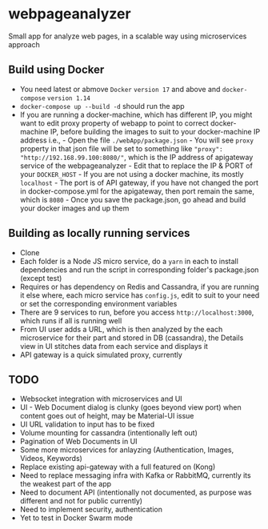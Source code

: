 # webpageanalyzer
Small app for analyze web pages, in a scalable way using microservices approach

## Build using Docker
- You need latest or abmove `Docker` `version 17` and above and `docker-compose` `version 1.14`
- `docker-compose up --build -d` should run the app
- If you are running a docker-machine, which has different IP, you might want to edit proxy property of webapp to point to correct docker-machine IP, before building the images to suit to your docker-machine IP address
	i.e.,
		- Open the file `./webApp/package.json`
		- You will see `proxy` property in that json file will be set to something like `"proxy": "http://192.168.99.100:8080/"`, which is the IP address of apigateway service of the webpageanalyzer
		- Edit that to replace the IP & PORT of your `DOCKER_HOST`
		- If you are not using a docker machine, its mostly `localhost`
		- The port is of API gateway, if you have not changed the port in docker-compose.yml for the apigateway, then port remain the same, which is `8080`
		- Once you save the package.json, go ahead and build your docker images and up them

## Building as locally running services
- Clone
- Each folder is a Node JS micro service, do a `yarn` in each to install dependencies and run the script in corresponding folder's package.json (except test)
- Requires or has dependency on Redis and Cassandra, if you are running it else where, each micro service has `config.js`, edit to suit to your need or set the corresponding environment variables
- There are 9 services to run, before you access `http://localhost:3000`, which runs if all is running well
- From UI user adds a URL, which is then analyzed by the each microservice for their part and stored in DB (cassandra), the Details view in UI stitches data from each service and displays it
- API gateway is a quick simulated proxy, currently

## TODO
- Websocket integration with microservices and UI
- UI - Web Document dialog is clunky (goes beyond view port) when content goes out of height, may be Material-UI issue
- UI URL validation to input has to be fixed
- Volume mounting for cassandra (intentionally left out)
- Pagination of Web Documents in UI
- Some more microservices for anlayzing (Authentication, Images, Videos, Keywords)
- Replace existing api-gateway with a full featured on (Kong)
- Need to replace messaging infra with Kafka or RabbitMQ, currently its the weakest part of the app
- Need to document API (intentionally not documented, as purpose was different and not for public currently)
- Need to implement security, authentication
- Yet to test in Docker Swarm mode
